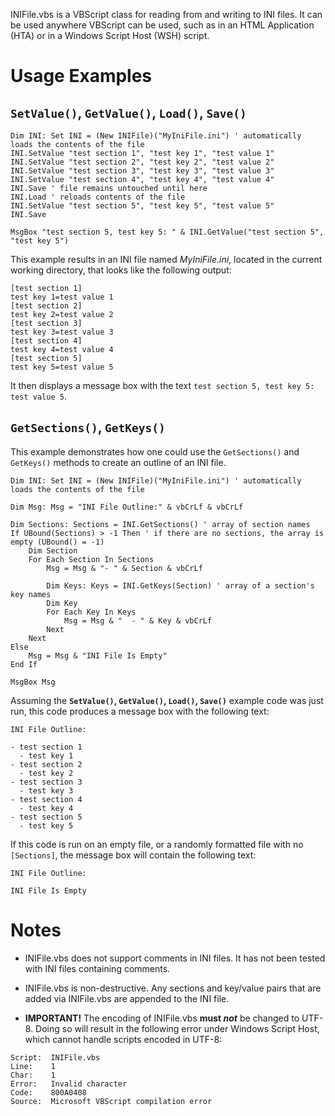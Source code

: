 ﻿INIFile.vbs is a VBScript class for reading from and writing to INI files. It can be used anywhere VBScript can be used, such as in an HTML Application (HTA) or in a Windows Script Host (WSH) script.

Usage Examples
==============

`SetValue()`, `GetValue()`, `Load()`, `Save()`
--------------------------------------

```vb.net
Dim INI: Set INI = (New INIFile)("MyIniFile.ini") ' automatically loads the contents of the file
INI.SetValue "test section 1", "test key 1", "test value 1"
INI.SetValue "test section 2", "test key 2", "test value 2"
INI.SetValue "test section 3", "test key 3", "test value 3"
INI.SetValue "test section 4", "test key 4", "test value 4"
INI.Save ' file remains untouched until here
INI.Load ' reloads contents of the file
INI.SetValue "test section 5", "test key 5", "test value 5"
INI.Save

MsgBox "test section 5, test key 5: " & INI.GetValue("test section 5", "test key 5")
```

This example results in an INI file named *MyIniFile.ini*, located in the current working directory, that looks like the following output:

```
[test section 1]
test key 1=test value 1
[test section 2]
test key 2=test value 2
[test section 3]
test key 3=test value 3
[test section 4]
test key 4=test value 4
[test section 5]
test key 5=test value 5
```

It then displays a message box with the text `test section 5, test key 5: test value 5`.

`GetSections()`, `GetKeys()`
------------------------

This example demonstrates how one could use the `GetSections()` and `GetKeys()` methods to create an outline of an INI file.

```vb.net
Dim INI: Set INI = (New INIFile)("MyIniFile.ini") ' automatically loads the contents of the file

Dim Msg: Msg = "INI File Outline:" & vbCrLf & vbCrLf

Dim Sections: Sections = INI.GetSections() ' array of section names
If UBound(Sections) > -1 Then ' if there are no sections, the array is empty (UBound() = -1)
	Dim Section
	For Each Section In Sections
		Msg = Msg & "- " & Section & vbCrLf
		
		Dim Keys: Keys = INI.GetKeys(Section) ' array of a section's key names
		Dim Key
		For Each Key In Keys
			Msg = Msg & "  - " & Key & vbCrLf
		Next
	Next
Else
	Msg = Msg & "INI File Is Empty"
End If

MsgBox Msg
```

Assuming the **`SetValue()`, `GetValue()`, `Load()`, `Save()`** example code was just run, this code produces a message box with the following text:

```
INI File Outline:

- test section 1
  - test key 1
- test section 2
  - test key 2
- test section 3
  - test key 3
- test section 4
  - test key 4
- test section 5
  - test key 5

```

If this code is run on an empty file, or a randomly formatted file with no `[Sections]`, the message box will contain the following text:

```
INI File Outline:

INI File Is Empty
```

Notes
=====

- INIFile.vbs does not support comments in INI files. It has not been tested with INI files containing comments.

- INIFile.vbs is non-destructive. Any sections and key/value pairs that are added via INIFile.vbs are appended to the INI file.

- **IMPORTANT!** The encoding of INIFile.vbs __must *not*__ be changed to UTF-8. Doing so will result in the following error under Windows Script Host, which cannot handle scripts encoded in UTF-8:

```
Script:  INIFile.vbs
Line:    1
Char:    1
Error:   Invalid character
Code:    800A0408
Source:  Microsoft VBScript compilation error
```